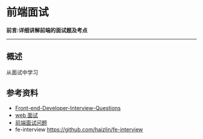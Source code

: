 前端面试
====

**前言:详细讲解前端的面试题及考点**

---

## 概述
从面试中学习



## 参考资料
* [Front-end-Developer-Interview-Questions](https://github.com/h5bp/Front-end-Developer-Interview-Questions)
* [web 面试](https://github.com/paddingme/Front-end-Web-Development-Interview-Question)
* [前端面试问题](http://hpoenixf.com/%E5%89%8D%E7%AB%AF%E8%BF%9B%E9%98%B6%E7%B3%BB%E5%88%97-%E7%9B%AE%E5%BD%95.html)
*  fe-interview https://github.com/haizlin/fe-interview



